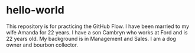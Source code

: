 # hello-world
This repository is for practicing the GitHub Flow.
I have been married to my wife Amanda for 22 years. I have a son Cambryn who works at Ford and is 22 years old. My background is in Management and Sales. I am a dog owner and bourbon collector.
